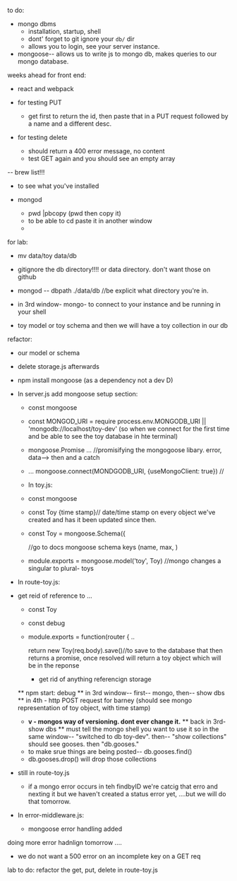 
to do:
- mongo dbms
  - installation, startup, shell
  - dont' forget to git ignore your `db/` dir
  - allows you to login, see your server instance.
- mongoose-- allows us to write js to mongo db, makes queries to our mongo database.

weeks ahead for front end:
- react and webpack


- for testing PUT
  - get first to return the id, then paste that in a PUT request followed by a name and a different desc.

- for testing delete
    - should return a 400 error message, no content
    - test GET again and you should see an empty array


-- brew list!!!
  - to see what you've installed

- mongod
  - pwd |pbcopy (pwd then copy it)
  - to be able to cd paste it in another window
  -

for lab:
- mv data/toy data/db
- gitignore the db directory!!!! or data directory. don't want those on github

- mongod -- dbpath ./data/db //be explicit what directory you're in.

- in 3rd window- mongo- to connect to your instance and be running in your shell

- toy model or toy schema and then we will have a toy collection in our db


refactor:
- our model or schema
- delete storage.js afterwards

- npm install mongoose (as a dependency not a dev D)

- In server.js add mongoose setup section:
  - const mongoose
  - const MONGOD_URI = require process.env.MONGODB_URI || 'mongodb://localhost/toy-dev' (so when we connect for the first time and be able to see the toy database in hte terminal)
  - mongoose.Promise ... //promisifying the mongogoose libary. error, data--> then and a catch
  - ... mongoose.connect(MONDGODB_URI, {useMongoClient: true}) //

  - In toy.js:
   - const mongoose
   - const Toy  {time stamp}// date/time stamp on every object we've created and has it been updated since then.
   - const Toy = mongoose.Schema({

     //go to docs mongoose schema keys (name, max, )

    - module.exports = mongoose.model('toy', Toy) //mongo changes a singular to plural- toys


- In route-toy.js:
- get reid of reference to ...
  - const Toy
  - const debug

  - module.exports = function(router {
    ..

    return new Toy(req.body).save()//to save to the database that then returns a promise, once resolved will return a toy object which will be in the reponse

    - get rid of anything referencign storage

  ** npm start: debug
  ** in 3rd window-- first-- mongo, then-- show dbs
  ** in 4th - http POST request for barney (should see mongo representation of toy object, with time stamp)
    - __v - mongos way of versioning. dont ever change it.__
  ** back in 3rd- show dbs
  ** must tell the mongo shell you want to use it so in the same window-- "switched to db toy-dev". then-- "show collections" should see gooses. then "db.gooses."
    - to make srue things are being posted-- db.gooses.find()
    - db.gooses.drop() will drop those collections

- still in route-toy.js
  - if a mongo error occurs in teh findbyID we're catcig that erro and nexting it but we haven't created a status error yet, ....but we will do that tomorrow.


- In error-middleware.js:
  - mongoose error handling added

doing more error hadnlign tomorrow ....

* we do not want a 500 error on an incomplete key on a GET req

lab to do:
refactor the get, put, delete in route-toy.js
